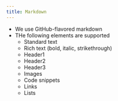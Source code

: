 ```yaml
---
title: Markdown
---
```


- We use GitHub-flavored markdown
- THe following elements are supported
  - Standard text
  - Rich text (bold, italic, strikethrough)
  - Header1 
  - Header2
  - Header3
  - Images
  - Code snippets
  - Links
  - Lists
